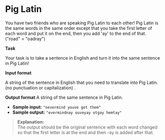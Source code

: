 # Pig Latin

You have two friends who are speaking Pig Latin to each other! Pig Latin is the same words in the same order except that you take the first letter of each word and put it on the end, then you add 'ay' to the end of that. ("road" = "oadray")  
 
**Task**

Your task is to take a sentence in English and turn it into the same sentence in Pig Latin!  
 
**Input format**

A string of the sentence in English that you need to translate into Pig Latin. (no punctuation or capitalization) .
 
**Output format**
A string of the same sentence in Pig Latin. 
 
- **Sample input:** `"nevermind youve got them" `
- **Sample output:** `"evermindnay ouveyay otgay hemtay"`

>**Explanation:**  
The output should be the original sentence with each word changed so that the first letter is at the end and then -ay is added after that.